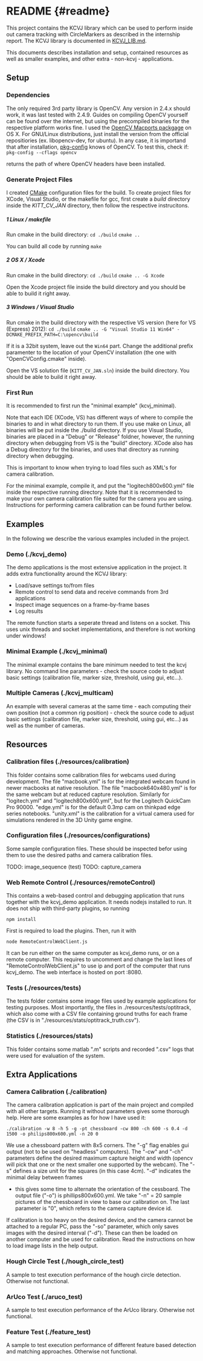 README                 {#readme}
======

This project contains the KCVJ library which can be used to perform inside out camera tracking
with CircleMarkers as described in the internship report. The KCVJ library is documented
in [KCVJ_LIB.md](index.html). 

This documents describes installation and setup, contained resources as well as smaller
examples, and other extra - non-kcvj - applications.

## Setup

### Dependencies
The only required 3rd party library is OpenCV. Any version in 2.4.x should work, it was last
tested with 2.4.9. Guides on compiling OpenCV yourself can be found over the internet, but
using the precompiled binaries for the respective platform works fine. I used the
[OpenCV Macports packgage](https://www.macports.org/ports.php?by=library&substr=opencv) on OS X.
For GNU/Linux distributions, just install the version from the official repositiories (ex. libopencv-dev, for ubuntu). In any
case, it is importand that after installation, [pkg-config](http://en.wikipedia.org/wiki/Pkg-config)
knows of OpenCV. To test this, check if:
  `pkg-config --cflags opencv` 

returns the path of where OpenCV headers have been installed.

### Generate Project Files

I created [CMake](http://cmake.org) configuration files for the build. To create project files
for XCode, Visual Studio, or the makefile for gcc, first create a *build* directory inside the
*KITT_CV_JAN* directory, then follow the respective instrucitons.

##### 1 Linux / makefile

Run cmake in the build directory:
  `cd ./build`
  `cmake .. `

You can build all code by running
  `make`

##### 2 OS X / Xcode

Run cmake in the build directory:
  `cd ./build`
  `cmake .. -G Xcode`

Open the Xcode project file inside the build directory and you should be able to build it right away.

##### 3 Windows / Visual Studio

Run cmake in the build directory with the respective VS version (here for VS (Express) 2012):
  `cd ./build`
  `cmake .. -G "Visual Studio 11 Win64" -DCMAKE_PREFIX_PATH=C:\opencv\build`

If it is a 32bit system, leave out the `Win64` part. Change the additional prefix paramenter to the location of
your OpenCV installation (the one with "OpenCVConfig.cmake" inside).

Open the VS solution file (`KITT_CV_JAN.sln`) inside the build directory. You should be able to build it right away.


### First Run
It is recommended to first run the "minimal example" (kcvj_minimal).

Note that each IDE (XCode, VS) has different ways of where to compile the binaries to and in what directory
to run them. If you use make on Linux, all binaries will be put inside the ./build directory. If you use
Visual Studio, binaries are placed in a "Debug" or "Release" foldner, however, the running directory when
debugging from VS is the "build" directory. XCode also has a Debug directory for the binaries, and uses
that directory as running directory when debugging.

This is important to know when trying to load files such as XML's for camera calibration.

For the minimal example, compile it, and put the "logitech800x600.yml" file inside the respective running directory.
Note that it is recommended to make your own camera calibration file suited for the camera you are using.
Instructions for performing camera calibration can be found further below.

## Examples

In the following we describe the various examples included in the project.

### Demo (./kcvj_demo)
The demo applications is the most extensive application in the project. It adds extra functionality
around the KCVJ library:
 
 - Load/save settings to/from files
 - Remote control to send data and receive commands from 3rd applications
 - Inspect image sequences on a frame-by-frame bases
 - Log results

The remote function starts a seperate thread and listens on a socket. This uses unix threads and socket implementations,
and therefore is not working under windows!

### Minimal Example (./kcvj_minimal)
The minimal example contains the bare minimum needed to test the kcvj library. No command line parameters - check the source code
to adjust basic settings (calibration file, marker size, threshold, using gui, etc...).

### Multiple Cameras (./kcvj_multicam)
An example with several cameras at the same time - each computing their own position (not a common rig position) - check the source code
to adjust basic settings (calibration file, marker size, threshold, using gui, etc...) as well as the number of cameras.


## Resources

### Calibration files (./resources/calibration)
This folder contains some calibration files for webcams used during development.
The file "macbook.yml" is for the integrated webcam found in newer macbooks at native resolution.
The file "macbook640x480.yml" is for the same webcam but at reduced capture resolution.
Similarly for "logitech.yml" and "logitech800x600.yml", but for the Logitech QuickCam Pro 90000.
"edge.yml" is for the default 0.3mp cam on thinkpad edge series notebooks. "unity.xml" is the calibration
for a virtual camera used for simulations rendered in the 3D Unity game engine.

### Configuration files (./resources/configurations)
Some sample configuration files. These should be inspected befor using them to use the desired paths
and camera calibration files. 

TODO: image_sequence (test)
TODO: capture_camera

### Web Remote Control (./resources/remoteControl)
This contains a web-based control and debugging application that runs together with the kcvj_demo application.
It needs nodejs installed to run. It does not ship with third-party plugins, so running

`npm install`

First is required to load the plugins.
Then, run it with

`node RemoteControlWebClient.js`

It can be run either on the same computer as kcvj_demo runs, or on a remote computer.
This requires to uncomment and change the last lines of "RemoteControlWebClient.js" to use ip and port 
of the computer that runs kcvj_demo. The web interface is hosted on port :8080.

### Tests (./resources/tests)
The tests folder contains some image files used by example applications for testing purposes.
Most importantly, the files in ./resources/tests/optitrack, which also come with a CSV file 
containing ground truths for each frame (the CSV is in "./resources/stats/optitrack_truth.csv").

### Statistics (./resources/stats)
This folder contains some matlab ".m" scripts and recorded ".csv" logs that were 
used for evaluation of the system.

## Extra Applications

### Camera Calibration (./calibration)
The camera calibration application is part of the main project and compiled with all other targets.
Running it without parameters gives some thorough help. Here are some examples as for how I have used it:

`./calibration -w 8 -h 5 -g -pt chessboard -cw 800 -ch 600 -s 0.4 -d 1500 -o philips800x600.yml -n 20 0`

We use a chessboard pattern with 8x5 corners. The "-g" flag enables gui output (not to be used on "headless" computers).
The "-cw" and "-ch" parameters define the desired maximum capture height and width (opencv will pick that one or the next smaller one
supported by the webcam). The "-s" defines a size unit for the squares (in this case 4cm). "-d" indicates the minimal delay between frames
- this gives some time to alternate the orientation of the cessboard.
The output file ("-o") is phillips800x600.yml. We take "-n" = 20 sample pictures of the chessboard in view to base our calibration on.
The last parameter is "0", which refers to the camera capture device id.

If calibration is too heavy on the desired device, and the camera cannot be attached to a regular PC, pass the "-so" parameter,
which only saves images with the desired interval ("-d"). These can then be loaded on another computer and be used for calibration.
Read the instructions on how to load image lists in the help output.

### Hough Circle Test (./hough_circle_test)
A sample to test execution performance of the hough circle detection. Otherwise not functional.

### ArUco Test (./aruco_test)
A sample to test execution performance of the ArUco library. Otherwise not functional.

### Feature Test (./feature_test)
A sample to test execution performance of different feature based detection and matching approaches. Otherwise not functional.